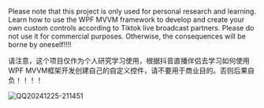 Please note that this project is only used for personal research and learning. 
Learn how to use the WPF MVVM framework to develop and create your own custom controls according to Tiktok live broadcast partners.
Please do not use it for commercial purposes. Otherwise, the consequences will be borne by oneself!!!!

请注意，这个项目仅作为个人研究学习使用，根据抖音直播伴侣去学习如何使用WPF MVVM框架开发创建自己的自定义控件，请不要用于商业目的。否则后果自负！！！！


![QQ20241225-211451](https://github.com/user-attachments/assets/2e40ece4-5750-47e4-a99c-8cd2b1d8aac6)
